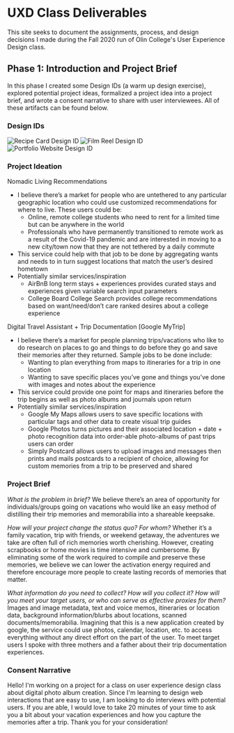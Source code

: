 # UXD Class Deliverables

This site seeks to document the assignments, process, and design decisions I made during the Fall 2020 run of Olin College's User Experience Design class.

## Phase 1: Introduction and Project Brief

In this phase I created some Design IDs (a warm up design exercise), explored potential project ideas, formalized a project idea into a project brief, and wrote a consent narrative to share with user interviewees. All of these artifacts can be found below. 

### Design IDs
![Recipe Card Design ID](https://uxd.github.io/images/di1.png) 
![Film Reel Design ID](https://uxd.github.io/images/di2.png) 
![Portfolio Website Design ID](https://uxd.github.io/images/di3.png) 

### Project Ideation 
Nomadic Living Recommendations
- I believe there’s a market for people who are untethered to any particular geographic location who could use customized recommendations for where to live. These users could be:
  - Online, remote college students who need to rent for a limited time but can be anywhere in the world
  - Professionals who have permanently transitioned to remote work as a result of the Covid-19 pandemic and are interested in moving to a new city/town now that they are not tethered by a daily commute
- This service could help with that job to be done by aggregating wants and needs to in turn suggest locations that match the user’s desired hometown
- Potentially similar services/inspiration
  - AirBnB long term stays + experiences provides curated stays and experiences given variable search input parameters
  - College Board College Search provides college recommendations based on want/need/don’t care ranked desires about a college experience

Digital Travel Assistant + Trip Documentation [Google MyTrip]
- I believe there’s a market for people planning trips/vacations who like to do research on places to go and things to do before they go and save their memories after they returned. Sample jobs to be done include:
  - Wanting to plan everything from maps to itineraries for a trip in one location
  - Wanting to save specific places you’ve gone and things you’ve done with images and notes about the experience
- This service could provide one point for maps and itineraries before the trip begins as well as photo albums and journals upon return
- Potentially similar services/inspiration
  - Google My Maps allows users to save specific locations with particular tags and other data to create visual trip guides
  - Google Photos turns pictures and their associated location + date + photo recognition data into order-able photo-albums of past trips users can order
  - Simply Postcard allows users to upload images and messages then prints and mails postcards to a recipient of choice, allowing for custom memories from a trip to be preserved and shared
  
### Project Brief

_What is the problem in brief?_
We believe there’s an area of opportunity for individuals/groups going on vacations who would like an easy method of distilling their trip memories and memorabilia into a shareable keepsake.

_How will your project change the status quo? For whom?_
Whether it’s a family vacation, trip with friends, or weekend getaway, the adventures we take are often full of rich memories worth cherishing. However, creating scrapbooks or home movies is time intensive and cumbersome. By eliminating some of the work required to compile and preserve these memories, we believe we can lower the activation energy required and therefore encourage more people to create lasting records of memories that matter. 

_What information do you need to collect? How will you collect it? How will you meet your target users, or who can serve as effective proxies for them?_
Images and image metadata, text and voice memos, itineraries or location data, background information/blurbs about locations, scanned documents/memorabilia. Imagining that this is a new application created by google, the service could use photos, calendar, location, etc. to access everything without any direct effort on the part of the user. To meet target users I spoke with three mothers and a father about their trip documentation experiences. 

### Consent Narrative
Hello! I'm working on a project for a class on user experience design class about digital photo album creation. Since I'm learning to design web interactions that are easy to use, I am looking to do interviews with potential users. If you are able, I would love to take 20 minutes of your time to ask you a bit about your vacation experiences and how you capture the memories after a trip. Thank you for your consideration!

